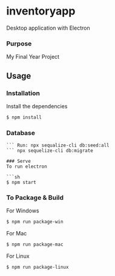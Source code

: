 # inventoryapp


 Desktop application with Electron

### Purpose
My Final Year Project 

## Usage

### Installation

Install the dependencies

```sh
$ npm install
```
### Database

``` name database as inventory
``` Run: npx sequalize-cli db:seed:all
``` npx sequelize-cli db:migrate

### Serve
To run electron

```sh
$ npm start
```

### To Package & Build 

For Windows

```sh
$ npm run package-win
```

For Mac

```sh
$ npm run package-mac
```

For Linux

```sh
$ npm run package-linux
```



